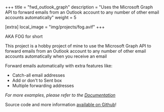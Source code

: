 +++
title = "fwd_outlook_graph"
description = "Uses the Microsoft Graph API to forward emails from an Outlook account to any number of other email accounts automatically"
weight = 5

[extra]
local_image = "img/projects/fog.avif"
+++

AKA FOG for short

This project is a hobby project of mine to use the Microsoft Graph API to forward emails from an Outlook account to any number of other email accounts automatically when you receive an email

Forward emails automatically with extra features like:

- Catch-all email addresses
- Add or don't to Sent box
- Multiple forwarding addresses

_For more examples, please refer to the [Documentation](https://github.com/blaine-t/fwd_outlook_graph/blob/main/docs/usage.md)_

Source code and more information [available on Github](https://github.com/blaine-t/fwd_outlook_graph)!
